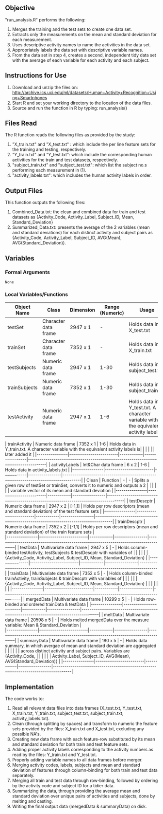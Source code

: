 ## Objective
"run_analysis.R" performs the following:
1. Merges the training and the test sets to create one data set.
2. Extracts only the measurements on the mean and standard deviation for each measurement.
3. Uses descriptive activity names to name the activities in the data set.
4. Appropriately labels the data set with descriptive variable names.
5. From the data set in step 4, creates a second, independent tidy data set with the average of each variable for each activity and each subject.

## Instructions for Use
1. Download and unzip the files on: http://archive.ics.uci.edu/ml/datasets/Human+Activity+Recognition+Using+Smartphones
2. Start R and set your working directory to the location of the data files.
3. Source and run the function in R by typing: run_analysis()

## Files Read
The R function reads the following files as provided by the study:
1. "X_train.txt" and "X_test.txt" : which include the per line feature sets for the training and testing, respectively.
2. "Y_train.txt" and "Y_test.txt": which include the corresponding human activities for the train and test datasets, respectively.
3. "subject_train.txt" and "subject_test.txt": which list the subject no.s performing each measurement in (1).
4. "activity_labels.txt": which includes the human activity labels in order.

## Output Files
This function outputs the following files:
1. Combined_Data.txt: the clean and combined data for train and test datasets as {Activity_Code, Activity_Label, Subject_ID, Mean, Standard_Deviation}
2. Summarized_Data.txt: presents the average of the 2 variables (mean and standard deviations) for each distinct activity and subject pairs as {Activity_Code, Activity_Label, Subject_ID, AVG(Mean), AVG(Standard_Deviation)}.

## Variables
### Formal Arguments
    None
### Local Variables/Functions


| Object Name    | Class                   | Dimension  | Range (Numeric) | Usage                                                                                 |
|----------------|-------------------------|------------|-----------------|---------------------------------------------------------------------------------------|
| testSet        | Character data frame    |  2947 x 1  |        -        | Holds data in X_test.txt                                                              |
| trainSet       | Character data frame    |  7352 x 1  |        -        | Holds data in X_train.txt                                                             |
| testSubjects   | Numeric data frame      |  2947 x 1  |      1-30       | Holds data in subject_test.txt                                                        |
| trainSubjects  | Numeric data frame      |  7352 x 1  |      1-30       | Holds data in subject_train.txt                                                       |
| testActivity   | Numeric data frame      |  2947 x 1  |       1-6       | Holds data in Y_test.txt. A character variable with the equivalent activity labels is |      |                |                         |            |                 | later added to it                                                                     |

| trainActivity  | Numeric data frame      |  7352 x 1  |       1-6       | Holds data in Y_train.txt. A character variable with the equivalent activity labels is|      |                |                         |            |                 | later added it                                                                        |
|----------------|-------------------------|------------|-----------------|---------------------------------------------------------------------------------------|
| activityLabels | Int&Char data frame     |    6 x 2   |       1-6       | Holds data in activity_labels.txt                                                     |
|----------------|-------------------------|------------|-----------------|---------------------------------------------------------------------------------------|
| Clean          | Function                |      -     |        -        | Splits a given row of testSet or trainSet, converts it to numeric and outputs a 2     |
|		 |		           |            |                 | variable vector of its mean and standard deviation                                    |
|----------------|-------------------------|------------|-----------------|---------------------------------------------------------------------------------------|
| testDescptr    | Numeric data frame      |  2947 x 2  |      [-1,1]     | Holds per row descriptors (mean and standard deviation) of the test feature sets      |
|----------------|-------------------------|------------|-----------------|---------------------------------------------------------------------------------------|
| trainDescptr   | Numeric data frame      |  7352 x 2  |      [-1,1]     | Holds per row descriptors (mean and standard deviation) of the train feature sets     |  
|----------------|-------------------------|------------|-----------------|---------------------------------------------------------------------------------------|
| testData       | Multivariate data frame |  2947 x 5  |        -        | Holds column-binded testActivity, testSubjects & testDescptr with variables of        |      |                |                         |            |                 | {Activity_Code, Activity_Label, Subject_ID, Mean, Standard_Deviation}                 |
|----------------|-------------------------|------------|-----------------|---------------------------------------------------------------------------------------|
| trainData      | Multivariate data frame |  7352 x 5  |        -        | Holds column-binded trainActivity, trainSubjects & trainDescptr with variables of     |      |                |                         |            |                 | {Activity_Code, Activity_Label, Subject_ID, Mean, Standard_Deviation}                 |     |                |                         |            |                 |                                                                                       |
|----------------|-------------------------|------------|-----------------|---------------------------------------------------------------------------------------|
| mergedData     | Multivariate data frame |  10299 x 5 |        -        | Holds row-binded and ordered trainData & testData                                     | 
|----------------|-------------------------|------------|-----------------|---------------------------------------------------------------------------------------|
| meltData       | Multivariate data frame |  20598 x 5 |        -        | Holds melted mergedData over the measure variable: Mean & Standard_Deviation          |   
|----------------|-------------------------|------------|-----------------|---------------------------------------------------------------------------------------|
| summaryData    | Multivariate data frame |  180 x 5   |        -        | Holds data summary, in which avergae of mean and standard deviation are aggregated    |      |                |                         |            |                 | across distinct activity and subject pairs. Variables are {Activity_Code,             | 
|                |                         |            |                 | Activity_Label, Subject_ID, AVG(Mean), AVG(Standard_Deviation)}                       |
|----------------|-------------------------|------------|-----------------|---------------------------------------------------------------------------------------|

## Implementation
The code works to:
1. Read all relevant data files into data frames (X_test.txt, Y_test.txt, X_train.txt, Y_train.txt, subject_test.txt, subject_train.txt, activity_labels.txt).
2. Clean (through splitting by spaces) and transform to numeric the feature sets provided by the files: X_train.txt and X_test.txt, excluding any possible NA's.
3. Creating new data frame with each feature-row substituted by its mean and standard deviation for both train and test feature sets.
4. Adding proper activity labels corresponding to the activity numbers as read by the files: Y_train.txt and Y_test.txt.
5. Properly adding variable names to all data frames before merger.
6. Merging activity codes, labels, subjects and mean and standard deviation of features through column-binding for both train and test data separately.
7. Merging all train and test data through row-binding, followed by ordering by the activity code and subject ID for a tidier data.
8. Summarizing the data, through providing the average mean and standard deviation over unique pairs of activities and subjects, done by melting and casting.
9. Writing the final output data (mergedData & summaryData) on disk.
